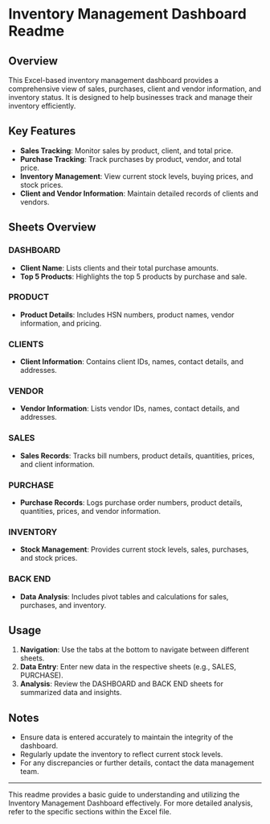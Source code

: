 # Inventory Management Dashboard Readme

## Overview
This Excel-based inventory management dashboard provides a comprehensive view of sales, purchases, client and vendor information, and inventory status. It is designed to help businesses track and manage their inventory efficiently.

## Key Features
- **Sales Tracking**: Monitor sales by product, client, and total price.
- **Purchase Tracking**: Track purchases by product, vendor, and total price.
- **Inventory Management**: View current stock levels, buying prices, and stock prices.
- **Client and Vendor Information**: Maintain detailed records of clients and vendors.

## Sheets Overview

### DASHBOARD
- **Client Name**: Lists clients and their total purchase amounts.
- **Top 5 Products**: Highlights the top 5 products by purchase and sale.

### PRODUCT
- **Product Details**: Includes HSN numbers, product names, vendor information, and pricing.

### CLIENTS
- **Client Information**: Contains client IDs, names, contact details, and addresses.

### VENDOR
- **Vendor Information**: Lists vendor IDs, names, contact details, and addresses.

### SALES
- **Sales Records**: Tracks bill numbers, product details, quantities, prices, and client information.

### PURCHASE
- **Purchase Records**: Logs purchase order numbers, product details, quantities, prices, and vendor information.

### INVENTORY
- **Stock Management**: Provides current stock levels, sales, purchases, and stock prices.

### BACK END
- **Data Analysis**: Includes pivot tables and calculations for sales, purchases, and inventory.

## Usage
1. **Navigation**: Use the tabs at the bottom to navigate between different sheets.
2. **Data Entry**: Enter new data in the respective sheets (e.g., SALES, PURCHASE).
3. **Analysis**: Review the DASHBOARD and BACK END sheets for summarized data and insights.

## Notes
- Ensure data is entered accurately to maintain the integrity of the dashboard.
- Regularly update the inventory to reflect current stock levels.
- For any discrepancies or further details, contact the data management team.

---

This readme provides a basic guide to understanding and utilizing the Inventory Management Dashboard effectively. For more detailed analysis, refer to the specific sections within the Excel file.
